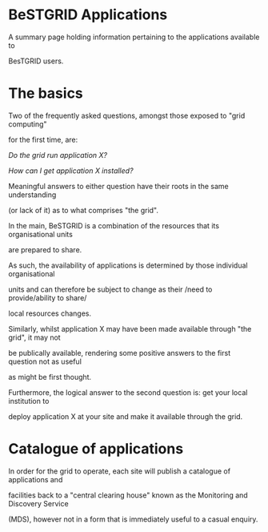 # BeSTGRID Applications

A summary page holding information pertaining to the applications available to 

BesTGRID users.

# The basics

Two of the frequently asked questions, amongst those exposed to "grid computing"

for the first time, are: 

*Do the grid run application X?*

*How can I get application X installed?*

Meaningful answers to either question have their roots in the same understanding

(or lack of it) as to what comprises "the grid".

In the main, BeSTGRID is a combination of the resources that its organisational units

are prepared to share.

As such, the availability of applications is determined by those individual organisational

units and can therefore be subject to change as their /need to provide/ability to share/

local resources changes.

Similarly, whilst application X may have been made available through "the grid", it may not

be publically available, rendering some positive answers to the first question not as useful

as might be first thought.

Furthermore, the logical answer to the second question is: get your local institution to

deploy application X at your site and make it available through the grid.

# Catalogue of applications

In order for the grid to operate, each site will publish a catalogue of applications and

facilities back to a "central clearing house" known as the Monitoring and Discovery Service 

(MDS), however not in a form that is immediately useful to a casual enquiry.
